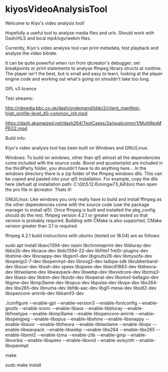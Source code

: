 # kiyosVideoAnalysisTool
Welcome to Kiyo's video analysis tool!

Hopefully a useful tool to analyse media files and urls. Should work with Dash/HLS and local mp4/ogv/webm files.

Currently, Kiyo's video analysis tool can print metadata, test playback and analyse the video bitrate.

It can be quite powerful when run from qtcreator's debugger; set breakpoints or print statements to analyse ffmpeg library structs at runtime. The player isn't the best, but is small and easy to learn, looking at the player engine code and working out what's going on shouldn't take too long.

GPL v3 licence

Test streams:

http://rdmedia.bbc.co.uk/dash/ondemand/bbb/2/client_manifest-high_profile-level_40-common_init.mpd

https://dash.akamaized.net/dash264/TestCases/2a/qualcomm/1/MultiResMPEG2.mpd

Build info:

Kiyo's video analysis tool has been built on Windows and GNU/Linux.

Windows:
To build on windows, other than qt5 almost all the dependencies come included with the source code.
Boost and qcustomplot are included in the thirdParty folder, you shouldn't have to do anything here...
In the windows directory there is a zip folder of the ffmpeg windows dlls. This can be copied and pasted into your qt5 installation. 
For example, copy the dlls here (defualt qt installation path: C:\Qt\5.12.6\mingw73_64\bin) then open the pro file in qtcreator.
Thats it!

GNU/Linux:
Like windows you only really have to build and install ffmpeg as the other dependencies come with the source code (use the package manager to install qt5).
Once ffmpeg is built and installed the pkg_config should do the rest. ffmpeg version 4.2.1 or greater was tested so that version is probably required.
Building with CMake is also supported, CMake version greater than 3.1 is required.

ffmpeg 4.2.1 build instructions with ubuntu (tested on 18.04) are as follows:

sudo apt install libavc1394-dev nasm libchromaprint-dev libbluray-dev libbs2b-dev libcaca-dev libdc1394-22-dev libflite1 frei0r-plugins-dev libshine-dev libsnappy-dev libgsm1-dev libgnutls28-dev libmysofa-dev libopenjp2-7-dev libopenmpt-dev librsvg2-dev ladspa-sdk librubberband-dev libsoxr-dev libssh-dev speex libspeex-dev libiec61883-dev libtheora-dev libtwolame-dev libwavpack-dev libwebp-dev libxvidcore-dev libzmq3-dev libass-dev libdrm-dev libzvbi-dev libopenal-dev libomxil-bellagio-dev libgme-dev libmp3lame-dev libopus-dev libpulse-dev libvpx-dev libx264-dev libx265-dev libnuma-dev libfdk-aac-dev libgl1-mesa-dev libsdl2-dev libopencore-amrnb-dev libbamf3-dev

./configure --enable-gpl --enable-version3 --enable-fontconfig --enable-gnutls --enable-iconv --enable-libass --enable-libbluray --enable-libfreetype --enable-libmp3lame --enable-libopencore-amrnb  --enable-libopenjpeg --enable-libopus --enable-libshine --enable-libsnappy --enable-libsoxr --enable-libtheora --enable-libtwolame --enable-libvpx --enable-libwavpack --enable-libwebp --enable-libx264 --enable-libx265 --enable-libxml2 --enable-lzma --enable-zlib --enable-gmp --enable-libvorbis  --enable-libspeex --enable-libxvid --enable-avisynth --enable-libopenmpt

make 

sudo make install
